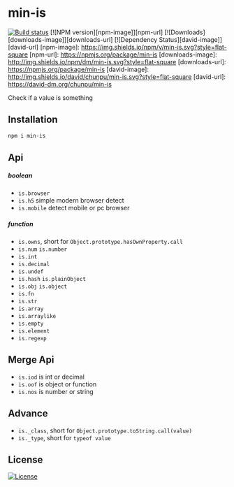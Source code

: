 min-is
===

[![Build status][travis-image]][travis-url]
[![NPM version][npm-image]][npm-url]
[![Downloads][downloads-image]][downloads-url]
[![Dependency Status][david-image]][david-url]
[npm-image]: https://img.shields.io/npm/v/min-is.svg?style=flat-square
[npm-url]: https://npmjs.org/package/min-is
[downloads-image]: http://img.shields.io/npm/dm/min-is.svg?style=flat-square
[downloads-url]: https://npmjs.org/package/min-is
[david-image]: http://img.shields.io/david/chunpu/min-is.svg?style=flat-square
[david-url]: https://david-dm.org/chunpu/min-is


Check if a value is something

Installation
---

```sh
npm i min-is
```

Api
---

##### boolean

- `is.browser`
- `is.h5` simple modern browser detect
- `is.mobile` detect mobile or pc browser

##### function

- `is.owns`, short for `Object.prototype.hasOwnProperty.call`
- `is.num` `is.number`
- `is.int`
- `is.decimal`
- `is.undef`
- `is.hash` `is.plainObject`
- `is.obj` `is.object`
- `is.fn`
- `is.str`
- `is.array`
- `is.arraylike`
- `is.empty`
- `is.element`
- `is.regexp`


Merge Api
---

- `is.iod` is int or decimal
- `is.oof` is object or function
- `is.nos` is number or string


Advance
---

- `is._class`, short for `Object.prototype.toString.call(value)`
- `is._type`, short for `typeof value`

License
---

[![License][license-image]][license-url]

[travis-image]: https://img.shields.io/travis/chunpu/min-is.svg?style=flat-square
[travis-url]: https://travis-ci.org/chunpu/min-is
[license-image]: http://img.shields.io/npm/l/min-is.svg?style=flat-square
[license-url]: #
